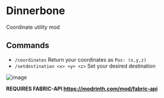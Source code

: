 # Dinnerbone
Coordinate utility mod

## Commands
- `/coordinates` Return your coordinates as `Pos: (x,y,z)`
- `/setdestination <x> <y> <z>` Set your desired destination

![image](https://github.com/Azuyamat/Dinnerbone/assets/69324406/23605239-283d-4c8d-9f8c-2ea63820e20f)

**REQUIRES FABRIC-API https://modrinth.com/mod/fabric-api**
